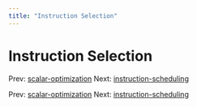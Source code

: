 ```yaml
---
title: "Instruction Selection"
---
```


# Instruction Selection

Prev: [scalar-optimization](scalar-optimization.md)
Next: [instruction-scheduling](instruction-scheduling.md)

Prev: [scalar-optimization](scalar-optimization.md)
Next: [instruction-scheduling](instruction-scheduling.md)
